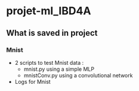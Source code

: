 # projet-ml_IBD4A

## What is saved in project

### Mnist

- 2 scripts to test Mnist data : 
	- mnist.py using a simple MLP
	- mnistConv.py using a convolutional network
- Logs for Mnist